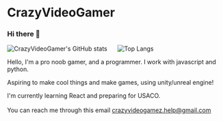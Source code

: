 # CrazyVideoGamer
### Hi there 👋

![CrazyVideoGamer's GitHub stats](https://github-readme-stats.vercel.app/api?username=CrazyVideoGamer&show_icons=true&theme=calm&count_private=true&hide_title=true)
<span>&nbsp;&nbsp;&nbsp;&nbsp;</span>
![Top Langs](https://github-readme-stats.vercel.app/api/top-langs/?username=CrazyVideoGamer&layout=compact)


Hello, I'm a pro noob gamer, and a programmer. I work with javascript and python.

Aspiring to make cool things and make games, using unity/unreal engine!

I'm currently learning React and preparing for USACO.
<br /><br />
You can reach me through this email
crazyvideogamez.help@gmail.com
<br /><br />
<!--If you would like to help me, here are some active stackoverflow questions. Help would be much appreciated! -->

<!--
**CrazyVideoGamez/CrazyVideoGamez** is a ✨ _special_ ✨ repository because its `README.md` (this file) appears on your GitHub profile.

Here are some ideas to get you started:

- 🔭 I’m currently working on ...
- 🌱 I’m currently learning ...
- 👯 I’m looking to collaborate on ...
- 🤔 I’m looking for help with ...
- 💬 Ask me about ...
- 📫 How to reach me: ...
- 😄 Pronouns: ...
- ⚡ Fun fact: ...
-->
